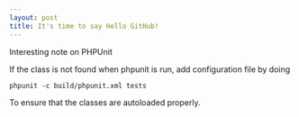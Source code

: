 ```yaml
---
layout: post
title: It's time to say Hello GitHub!
---
```

Interesting note on PHPUnit

If the class is not found when phpunit is run, add configuration file by doing

`phpunit -c build/phpunit.xml tests`

To ensure that the classes are autoloaded properly.
